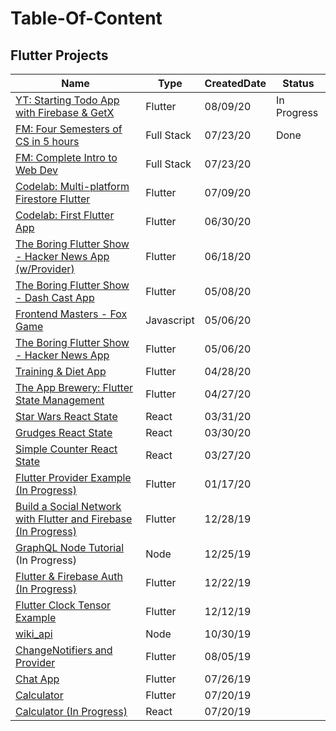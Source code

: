 # Table-Of-Content

## Flutter Projects
| Name                                                                                    | Type        | CreatedDate | Status |
|-----------------------------------------------------------------------------------------|-------------|-------------|--------|
| [YT: Starting Todo App with Firebase & GetX](https://www.youtube.com/watch?v=LRwyTKGTl0Q&t=265s)    | Flutter  | 08/09/20    | In Progress |
| [FM: Four Semesters of CS in 5 hours](https://github.com/caestrada/four-semesters-of-cs-in-5hrs)    | Full Stack  | 07/23/20    | Done |
| [FM: Complete Intro to Web Dev](https://github.com/caestrada/complete-intro-to-web-dev)    | Full Stack  | 07/23/20    | |
| [Codelab: Multi-platform Firestore Flutter](https://github.com/caestrada/codelab-friendlyeats)    | Flutter     | 07/09/20    | |
| [Codelab: First Flutter App](https://github.com/caestrada/Write-your-first-Flutter-app-part-1)    | Flutter     | 06/30/20    | |
| [The Boring Flutter Show - Hacker News App (w/Provider)](https://github.com/caestrada/hn_app_provider)    | Flutter     | 06/18/20    | |
| [The Boring Flutter Show - Dash Cast App](https://github.com/caestrada/DashCast)    | Flutter     | 05/08/20    | |
| [Frontend Masters - Fox Game](https://github.com/caestrada/fox-game)                    | Javascript  | 05/06/20    | |
| [The Boring Flutter Show - Hacker News App](https://github.com/caestrada/hn_app)    | Flutter     | 05/06/20    | |
| [Training & Diet App](https://github.com/caestrada/Training-Diet-App)               | Flutter     | 04/28/20    | |
| [The App Brewery: Flutter State Management](https://github.com/caestrada/The-App-Brewery-Flutter-State-Management)               | Flutter     | 04/27/20    | |
| [Star Wars React State](https://github.com/caestrada/Star-Wars-React-State)           | React       | 03/31/20    | |
| [Grudges React State](https://github.com/caestrada/Grudges-React-State)               | React       | 03/30/20    | |
| [Simple Counter React State](https://github.com/caestrada/Simple-Counter-React-State) | React       | 03/27/20    | |
| [Flutter Provider Example (In Progress)](https://github.com/caestrada/Provider-Example) | Flutter     | 01/17/20    | |
| [Build a Social Network with Flutter and Firebase (In Progress)](https://github.com/caestrada/fluttershare) | Flutter     | 12/28/19    | |
| [GraphQL Node Tutorial](https://www.howtographql.com/graphql-js/0-introduction/) (In Progress) | Node        | 12/25/19  | |
| [Flutter & Firebase Auth (In Progress)](https://github.com/caestrada/Flutter-Firebase-Auth)   | Flutter     | 12/22/19    | |
| [Flutter Clock Tensor Example](https://github.com/caestrada/Clock-Contest-Tensor-Example) | Flutter     | 12/12/19    | |
| [wiki_api](https://github.com/caestrada/wiki_api)                                       | Node        | 10/30/19    | |
| [ChangeNotifiers and Provider](https://github.com/caestrada/Flutter-ChangeNotifiers-and-Provider) | Flutter | 08/05/19    | |
| [Chat App](https://github.com/caestrada/Flutter-Chat-App)                               | Flutter | 07/26/19    | |
| [Calculator](https://github.com/caestrada/Flutter-Calculator)                           | Flutter | 07/20/19    | |
| [Calculator (In Progress)](https://github.com/caestrada/React-Calculator)               | React   | 07/20/19    | |
